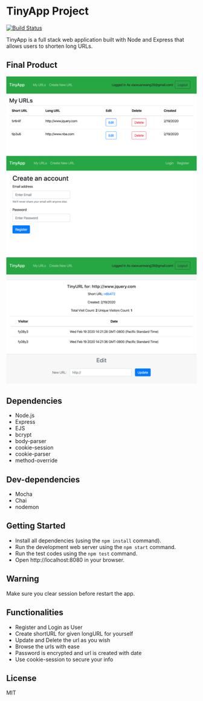 # TinyApp Project

[![Build Status](https://travis-ci.org/wangxx1412/tinyapp.svg?branch=master)](https://travis-ci.org/wangxx1412/tinyapp)

TinyApp is a full stack web application built with Node and Express that allows users to shorten long URLs.

## Final Product

!["Screenshot of Urls Page"](https://github.com/wangxx1412/tinyapp/blob/master/docs/urls-page.png?raw=true)
!["Screenshot of Register Page"](https://github.com/wangxx1412/tinyapp/blob/master/docs/register-page.png?raw=true)
!["Screenshot of Url Show Page"](https://github.com/wangxx1412/tinyapp/blob/master/docs/url-show.png?raw=true)

## Dependencies

- Node.js
- Express
- EJS
- bcrypt
- body-parser
- cookie-session
- cookie-parser
- method-override

## Dev-dependencies

- Mocha
- Chai
- nodemon

## Getting Started

- Install all dependencies (using the `npm install` command).
- Run the development web server using the `npm start` command.
- Run the test codes using the `npm test` command.
- Open http://localhost:8080 in your browser.

## Warning

Make sure you clear session before restart the app.

## Functionalities

- Register and Login as User
- Create shortURL for given longURL for yourself
- Update and Delete the url as you wish
- Browse the urls with ease
- Password is encrypted and url is created with date
- Use cookie-session to secure your info

## License

MIT
